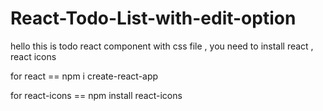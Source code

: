 # React-Todo-List-with-edit-option

hello this is todo react component with css file ,
you need to install react , react icons 

for react == 
npm i create-react-app 

for react-icons ==
npm install react-icons
